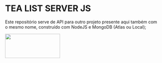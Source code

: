 # TEA LIST SERVER JS

Este repositório serve de API para outro projeto presente aqui também com o mesmo nome, construído com NodeJS e MongoDB (Atlas ou Local);

<img src="https://user-images.githubusercontent.com/37068857/67428727-17e0b980-f5b5-11e9-8b35-270c7cfb5ce7.png" width="180px" height="80px" />
